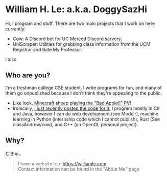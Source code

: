 # William H. Le: a.k.a. DoggySazHi

Hi, I program and stuff. There are two main projects that I work on here currently:
- Cow: A Discord bot for UC Merced Discord servers.
- UniScraper: Utilities for grabbing class information from the UCM Registrar and Rate My Professor.

I also 

## Who are you?
I'm a freshman college CSE student. I write programs for fun, and many of them go unpublished because I don't think they're appealing to the public.
- Like look, [Minecraft sheep playing the "Bad Apple!!" PV!](https://williamle.com/staticstuff/Bad_Apple_Demo.mp4)
- Ironically, [I just recently posted the code for it.](https://github.com/DoggySazHi/RCONHelper)
I program mostly in C# and Java, however I can do web development (see Modulr), machine learning in Python (internship code which I cannot publish), Rust (See classAndrew/cow), and C++ (an OpenGL personal project).

## Why?
むきゅ。
> I have a website too: https://williamle.com  
> Contact information can be found in the "About Me" page
<!--
*i also like playing touhou*
neko miko reimu ai shiteru
neko miko reimu nani shiteru
neko miko reimu stop reading this
-->
